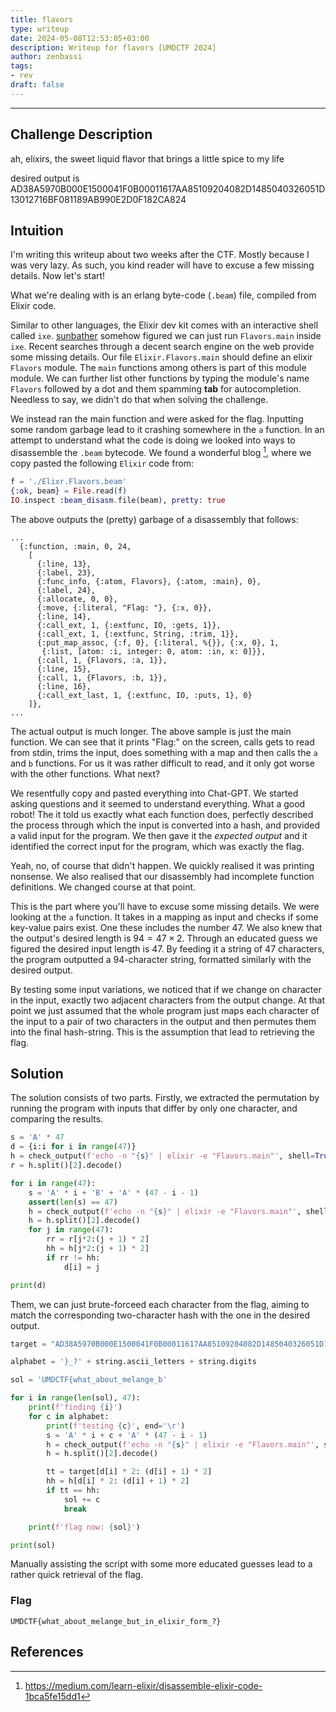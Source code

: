 ```yaml
---
title: flavors
type: writeup
date: 2024-05-08T12:53:05+03:00
description: Writeup for flavors [UMDCTF 2024]
author: zenbassi
tags:
- rev
draft: false
---
```

___

## Challenge Description

ah, elixirs, the sweet liquid flavor that brings a little spice to my life

desired output is AD38A5970B000E1500041F0B00011617AA85109204082D1485040326051D13012716BF081189AB990E2D0F182CA824

## Intuition

I'm writing this writeup about two weeks after the CTF. Mostly because I was
very lazy. As such, you kind reader will have to excuse a few missing details.
Now let's start!

What we're dealing with is an erlang byte-code (`.beam`) file, compiled from
Elixir code.

Similar to other languages, the Elixir dev kit comes with an interactive shell
called `ixe`. [sunbather](https://github.com/costinteo) somehow figured we can
just run `Flavors.main` inside `ixe`. Recent searches through a decent search
engine on the web provide some missing details. Our file `Elixir.Flavors.main`
should define an elixir `Flavors` module. The `main` functions among others is
part of this module module. We can further list other functions by typing the
module's name `Flavors` followed by a dot and them spamming **tab** for
autocompletion. Needless to say, we didn't do that when solving the challenge.

We instead ran the main function and were asked for the flag. Inputting some
random garbage lead to it crashing somewhere in the `a` function. In an attempt
to understand what the code is doing we looked into ways to disassemble the
`.beam` bytecode. We found a wonderful blog [^1], where we copy pasted the
following `Elixir` code from:

```elixir
f = './Elixr.Flavors.beam'
{:ok, beam} = File.read(f)
IO.inspect :beam_disasm.file(beam), pretty: true
```

The above outputs the (pretty) garbage of a disassembly that follows:

```
...
  {:function, :main, 0, 24,
    [
      {:line, 13},
      {:label, 23},
      {:func_info, {:atom, Flavors}, {:atom, :main}, 0},
      {:label, 24},
      {:allocate, 0, 0},
      {:move, {:literal, "Flag: "}, {:x, 0}},
      {:line, 14},
      {:call_ext, 1, {:extfunc, IO, :gets, 1}},
      {:call_ext, 1, {:extfunc, String, :trim, 1}},
      {:put_map_assoc, {:f, 0}, {:literal, %{}}, {:x, 0}, 1,
       {:list, [atom: :i, integer: 0, atom: :in, x: 0]}},
      {:call, 1, {Flavors, :a, 1}},
      {:line, 15},
      {:call, 1, {Flavors, :b, 1}},
      {:line, 16},
      {:call_ext_last, 1, {:extfunc, IO, :puts, 1}, 0}
    ]},
...
```

The actual output is much longer. The above sample is just the main function.
We can see that it prints "Flag:" on the screen, calls gets to read from stdin,
trims the input, does something with a map and then calls the `a` and `b`
functions. For us it was rather difficult to read, and it only got worse with the other functions. What next?

We resentfully copy and pasted everything into Chat-GPT. We started asking
questions and it seemed to understand everything. What a good robot! The it
told us exactly what each function does, perfectly described the process through
which the input is converted into a hash, and provided a valid input for the
program. We then gave it the _expected output_ and it identified the correct 
input for the program, which was exactly the flag.

Yeah, no, of course that didn't happen. We quickly realised it was printing
nonsense. We also realised that our disassembly had incomplete function
definitions. We changed course at that point.

This is the part where you'll have to excuse some missing details. We were
looking at the `a` function. It takes in a mapping as input and checks if
some key-value pairs exist. One these includes the number 47. We also knew
that the output's desired length is $94 = 47 \times 2$. Through an educated
guess we figured the desired input length is $47$. By feeding it a string of
47 characters, the program outputted a 94-character string, formatted similarly 
with the desired output.

By testing some input variations, we noticed that if we change on character in
the input, exactly two adjacent characters from the output change. At that
point we just assumed that the whole program just maps each character of the
input to a pair of two characters in the output and then permutes them into the
final hash-string. This is the assumption that lead to retrieving the flag.

## Solution

The solution consists of two parts. Firstly, we extracted the permutation by
running the program with inputs that differ by only one character, and
comparing the results.

```python
s = 'A' * 47
d = {i:i for i in range(47)}
h = check_output(f'echo -n "{s}" | elixir -e "Flavors.main"', shell=True)
r = h.split()[2].decode()

for i in range(47):
    s = 'A' * i + 'B' + 'A' * (47 - i - 1)
    assert(len(s) == 47)
    h = check_output(f'echo -n "{s}" | elixir -e "Flavors.main"', shell=True)
    h = h.split()[2].decode()
    for j in range(47):
        rr = r[j*2:(j + 1) * 2]
        hh = h[j*2:(j + 1) * 2]
        if rr != hh:
            d[i] = j

print(d)
```

Them, we can just brute-forceed each character from the flag, aiming to match
the corresponding two-character hash with the one in the desired output.

```python
target = "AD38A5970B000E1500041F0B00011617AA85109204082D1485040326051D13012716BF081189AB990E2D0F182CA824"

alphabet = '}_?' + string.ascii_letters + string.digits

sol = 'UMDCTF{what_about_melange_b'

for i in range(len(sol), 47):
    print(f'finding {i}')
    for c in alphabet:
        print(f'testing {c}', end='\r')
        s = 'A' * i + c + 'A' * (47 - i - 1)
        h = check_output(f'echo -n "{s}" | elixir -e "Flavors.main"', shell=True)
        h = h.split()[2].decode()

        tt = target[d[i] * 2: (d[i] + 1) * 2]
        hh = h[d[i] * 2: (d[i] + 1) * 2]
        if tt == hh:
            sol += c
            break

    print(f'flag now: {sol}')

print(sol)
```

Manually assisting the script with some more educated guesses lead to a rather
quick retrieval of the flag.

### Flag

`UMDCTF{what_about_melange_but_in_elixir_form_?}`

## References

[^1]: https://medium.com/learn-elixir/disassemble-elixir-code-1bca5fe15dd1
